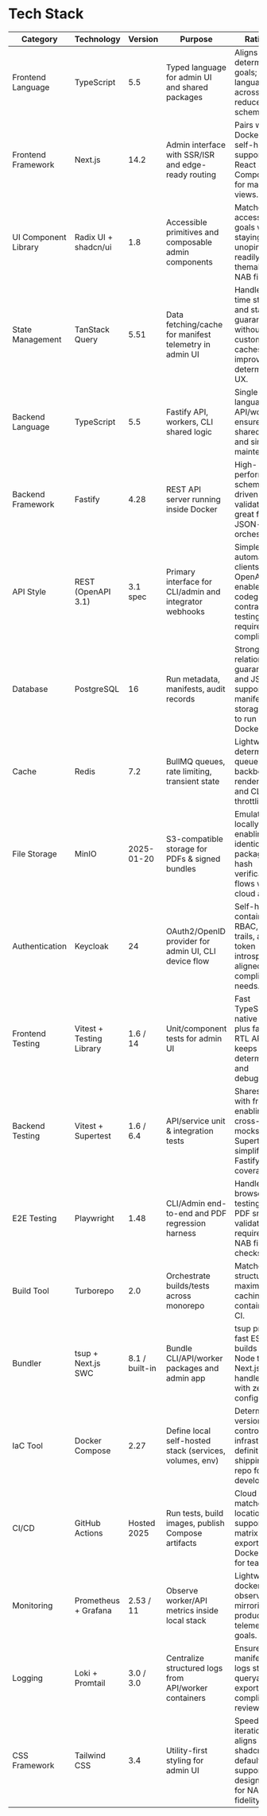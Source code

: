 # Tech Stack
| Category              | Technology             | Version   | Purpose                                                         | Rationale                                                                                                   |
|-----------------------|------------------------|-----------|-----------------------------------------------------------------|--------------------------------------------------------------------------------------------------------------|
| Frontend Language     | TypeScript             | 5.5       | Typed language for admin UI and shared packages                 | Aligns with deterministic goals; single language across stack reduces schema drift.                         |
| Frontend Framework    | Next.js                | 14.2      | Admin interface with SSR/ISR and edge-ready routing             | Pairs with Dockerized self-hosting; supports React Server Components for manifest views.                   |
| UI Component Library  | Radix UI + shadcn/ui   | 1.8       | Accessible primitives and composable admin components           | Matches accessibility goals while staying unopinionated; readily themable for NAB fidelity.                |
| State Management      | TanStack Query         | 5.51      | Data fetching/cache for manifest telemetry in admin UI          | Handles real-time status and stale-data guarantees without custom caches, improving deterministic UX.      |
| Backend Language      | TypeScript             | 5.5       | Fastify API, workers, CLI shared logic                          | Single language for API/worker/CLI ensures shared types and simplifies maintenance.                        |
| Backend Framework     | Fastify                | 4.28      | REST API server running inside Docker                           | High-performance, schema-driven validation; great fit for JSON-heavy orchestration.                        |
| API Style             | REST (OpenAPI 3.1)     | 3.1 spec  | Primary interface for CLI/admin and integrator webhooks         | Simple for automation clients; OpenAPI enables codegen and contract testing required for compliance.       |
| Database              | PostgreSQL             | 16        | Run metadata, manifests, audit records                          | Strong relational guarantees and JSONB support for manifest storage; easy to run via Docker locally.       |
| Cache                 | Redis                  | 7.2       | BullMQ queues, rate limiting, transient state                   | Lightweight, deterministic queue backbone for rendering jobs and CLI throttling.                           |
| File Storage          | MinIO                  | 2025-01-20 | S3-compatible storage for PDFs & signed bundles           | Emulates S3 locally, enabling identical packaging and hash verification flows without cloud access.        |
| Authentication        | Keycloak               | 24        | OAuth2/OpenID provider for admin UI, CLI device flow            | Self-hosted container with RBAC, audit trails, and token introspection aligned with compliance needs.      |
| Frontend Testing      | Vitest + Testing Library| 1.6 / 14 | Unit/component tests for admin UI                               | Fast TypeScript-native runner plus familiar RTL APIs keeps UI deterministic and debuggable.                |
| Backend Testing       | Vitest + Supertest     | 1.6 / 6.4 | API/service unit & integration tests                            | Shares tooling with frontend, enabling cross-stack mocks; Supertest simplifies Fastify route coverage.     |
| E2E Testing           | Playwright             | 1.48      | CLI/Admin end-to-end and PDF regression harness                 | Handles multi-browser testing plus PDF snapshot validation required for NAB fidelity checks.               |
| Build Tool            | Turborepo              | 2.0       | Orchestrate builds/tests across monorepo                        | Matches repo structure and maximizes caching inside containers or CI.                                      |
| Bundler               | tsup + Next.js SWC     | 8.1 / built-in | Bundle CLI/API/worker packages and admin app               | tsup provides fast ESM/CJS builds for Node targets; Next.js SWC handles admin with zero extra config.      |
| IaC Tool              | Docker Compose         | 2.27      | Define local self-hosted stack (services, volumes, env)         | Deterministic, version-controlled infrastructure definition shipping with repo for every developer.        |
| CI/CD                 | GitHub Actions         | Hosted 2025 | Run tests, build images, publish Compose artifacts            | Cloud CI matches repo location, supports matrix jobs, exports Docker images for teammates.               |
| Monitoring            | Prometheus + Grafana   | 2.53 / 11 | Observe worker/API metrics inside local stack                   | Lightweight dockerized observability mirroring production telemetry goals.                                |
| Logging               | Loki + Promtail        | 3.0 / 3.0 | Centralize structured logs from API/worker containers           | Ensures manifest/audit logs stay queryable and exportable for compliance reviews.                          |
| CSS Framework         | Tailwind CSS           | 3.4       | Utility-first styling for admin UI                              | Speeds iteration, aligns with shadcn defaults, and supports design tokens for NAB brand fidelity.          |
